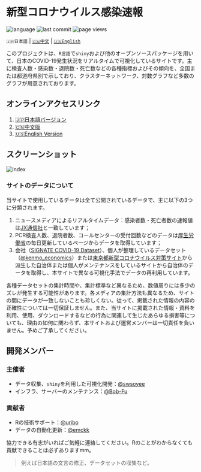 # 新型コロナウイルス感染速報

![language](https://img.shields.io/github/languages/top/swsoyee/2019-ncov-japan?style=flat-square)
![last commit](https://img.shields.io/github/last-commit/swsoyee/2019-ncov-japan?style=flat-square)
![page views](https://img.shields.io/badge/dynamic/json?url=https://stg.covid-2019.live/ncov-static/stats.json&label=pv&query=$.result.totals.pageviews.all&color=orange&style=flat-square)

`🇯🇵日本語` | [`🇨🇳中文`](https://github.com/swsoyee/2019-ncov-japan/blob/master/README.cn.md) | [`🇺🇸English`]()

このプロジェクトは、`R言語`で`shiny`および他のオープンソースパッケージを用いて、日本のCOVID-19発生状況をリアルタイムで可視化しているサイトです。主に検査人数・感染数・退院数・死亡数などの各種指標およびその傾向を、全国または都道府県別で示しており、クラスターネットワーク、対数グラフなど多数のグラフが用意されております。

## オンラインアクセスリンク

1. [🇯🇵日本語バージョン](https://covid-2019.live)
2. [🇨🇳中文版](https://covid-2019.live/cn)
3. [🇺🇸English Version](https://covid-2019.live/en)

## スクリーンショット

![index](https://stg.covid-2019.live/ncov-static/capture.png)

### サイトのデータについて

当サイトで使用しているデータは全て公開されているデータで、主に以下の3つに分類されます。

1. ニュースメディアによるリアルタイムデータ：感染者数・死亡者数の速報値は[JX通信社](https://newsdigest.jp/pages/coronavirus/)と一致しています；
2. PCR検査人数、退院者数、コールセンターの受付回数などのデータは[厚生労働省](https://www.mhlw.go.jp/stf/seisakunitsuite/bunya/0000121431_00086.html)の毎日更新しているページからデータを取得しています；
3. 会社（[SIGNATE COVID-19 Dataset](https://drive.google.com/drive/folders/1EcVW5JQKMB6zoyfHm8_zLVj---t_hccF)）、個人が整理しているデータセット（[@kenmo_economics](https://twitter.com/kenmo_economics)）または[東京都新型コロナウイルス対策サイト](https://github.com/tokyo-metropolitan-gov/covid19/blob/development/FORKED_SITES.md)から派生した自治体または個人がメンテナンスをしているサイトから自治体のデータを取得し、本サイトで異なる可視化手法でデータの再利用しています。

各種データセットの集計時間や、集計標準など異なるため、数値周りには多少のズレが発生する可能性があります。各メディアの集計方法も異なるため、サイトの間にデータが一致しないことも珍しくない。従って、掲載された情報の内容の正確性については一切保証しません。また、当サイトに掲載された情報・資料を利用、使用、ダウンロードするなどの行為に関連して生じたあらゆる損害等についても、理由の如何に関わらず、本サイトおよび運営メンバーは一切責任を負いません。予めご了承してください。

## 開発メンバー

### 主催者

- データ収集、`shiny`を利用した可視化開発：[@swsoyee](https://github.com/swsoyee)  
- インフラ、サーバーのメンテナンス：[@Bob-Fu](https://github.com/Bob-FU)  

### 貢献者

- Rの技術サポート：[@uribo](https://github.com/uribo)  
- データの自動化更新：[@emckk](https://github.com/emc-kk)  

協力できる有志がいればご気軽に連絡してください。Rのことがわからなくても貢献できることは必ずありますmm。  
> 例えば日本語の文言の修正、データセットの収集など。
